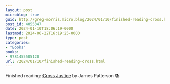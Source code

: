 ```yaml
---
layout: post
microblog: true
guid: http://greg-morris.micro.blog/2024/01/10/finished-reading-cross.html
post_id: 4055347
date: 2024-01-10T18:06:19-0000
lastmod: 2024-06-22T16:19:25-0000
type: post
categories:
- "Books"
books:
- 9781455585120
url: /2024/01/10/finished-reading-cross.html
---
```

Finished reading: [Cross Justice](https://micro.blog/books/9781455585120) by James Patterson 📚
